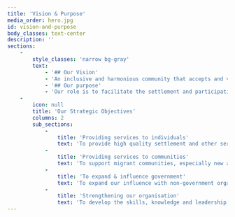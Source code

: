 ```yaml
---
title: 'Vision & Purpose'
media_order: hero.jpg
id: vision-and-purpose
body_classes: text-center
description: ''
sections:
    -
        style_classes: 'narrow bg-gray'
        text:
            - '## Our Vision'
            - 'An inclusive and harmonious community that accepts and values migrants and their contributions, and in which migrants are active participants in Australian community life.'
            - '## Our purpose'
            - 'Our role is to facilitate the settlement and participation of migrants, especially refugees, and their communities in the Perth metropolitan area.'
    -
        icon: null
        title: 'Our Strategic Objectives'
        columns: 2
        sub_sections:
            -
                title: 'Providing services to individuals'
                text: 'To provide high quality settlement and other services to migrants, particularly refugees and humanitarian entrants, and to develop new services based on their needs.'
            -
                title: 'Providing services to communities'
                text: 'To support migrant communities, especially new and emerging communities, to develop their skills, knowledge, independence and capacity.'
            -
                title: 'To expand & influence government'
                text: 'To expand our influence with non-government organisations, government, industry and the community to promote more responsive, inclusive and appropriate mainstream services.'
            -
                title: 'Strengthening our organisation'
                text: 'To develop the skills, knowledge and leadership within our organisation to imprive the financial sustainability, quality and responsiveness of our services.'
---
```


